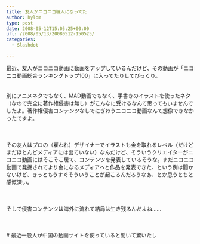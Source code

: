 ```yaml
---
title: 友人がニコニコ職人になってた
author: hylom
type: post
date: 2008-05-12T15:05:25+00:00
url: /2008/05/13/20080512-150525/
categories:
  - Slashdot

---
```

最近、友人がニコニコ動画に動画をアップしているんだけど、その動画が「ニコニコ動画総合ランキングトップ100」に入ってたりしてびっくり。  
</br>   
別にアニメネタでもなく、MAD動画でもなく、手書きのイラストを使ったネタ（なので完全に著作権侵害は無し）がこんなに受けるなんて思ってもいませんでしたよ。著作権侵害コンテンツなしでにぎわうニコニコ動画なんて想像できなかったですよ。</br>  
</br>   
その友人はプロの（雇われ）デザイナーでイラストも金を取れるレベル（だけどまだほとんどメディアには出ていない）なんだけど、そういうクリエイターがニコニコ動画にはそこそこ居て、コンテンツを発表しているそうな。まだニコニコ動画で発掘されてより金になるメディアへと作品を発表できた、という例は聞かないけど、きっともうすぐそういうことが起こるんだろうなあ、とか思うとちと感慨深い。</br>  
</br>   
そして侵害コンテンツは海外に流れて結局は生き残るんだよね……</br>  
</br>   
\# 最近一般人が中国の動画サイトを使っていると聞いて驚いたし</br>  
</br>  
</br>